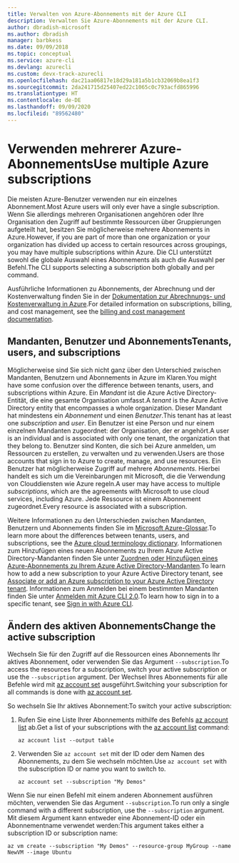 ```yaml
---
title: Verwalten von Azure-Abonnements mit der Azure CLI
description: Verwalten Sie Azure-Abonnements mit der Azure CLI.
author: dbradish-microsoft
ms.author: dbradish
manager: barbkess
ms.date: 09/09/2018
ms.topic: conceptual
ms.service: azure-cli
ms.devlang: azurecli
ms.custom: devx-track-azurecli
ms.openlocfilehash: dac21aa06817e18d29a181a5b1cb32069b8ea1f3
ms.sourcegitcommit: 2da241715d25407ed22c1065c0c793acfd865996
ms.translationtype: HT
ms.contentlocale: de-DE
ms.lasthandoff: 09/09/2020
ms.locfileid: "89562480"
---
```

# <a name="use-multiple-azure-subscriptions"></a><span data-ttu-id="a2e8e-103">Verwenden mehrerer Azure-Abonnements</span><span class="sxs-lookup"><span data-stu-id="a2e8e-103">Use multiple Azure subscriptions</span></span>

<span data-ttu-id="a2e8e-104">Die meisten Azure-Benutzer verwenden nur ein einzelnes Abonnement.</span><span class="sxs-lookup"><span data-stu-id="a2e8e-104">Most Azure users will only ever have a single subscription.</span></span> <span data-ttu-id="a2e8e-105">Wenn Sie allerdings mehreren Organisationen angehören oder Ihre Organisation den Zugriff auf bestimmte Ressourcen über Gruppierungen aufgeteilt hat, besitzen Sie möglicherweise mehrere Abonnements in Azure.</span><span class="sxs-lookup"><span data-stu-id="a2e8e-105">However, if you are part of more than one organization or your organization has divided up access to certain resources across groupings, you may have multiple subscriptions within Azure.</span></span> <span data-ttu-id="a2e8e-106">Die CLI unterstützt sowohl die globale Auswahl eines Abonnements als auch die Auswahl per Befehl.</span><span class="sxs-lookup"><span data-stu-id="a2e8e-106">The CLI supports selecting a subscription both globally and per command.</span></span>

<span data-ttu-id="a2e8e-107">Ausführliche Informationen zu Abonnements, der Abrechnung und der Kostenverwaltung finden Sie in der [Dokumentation zur Abrechnungs- und Kostenverwaltung in Azure](/azure/billing/).</span><span class="sxs-lookup"><span data-stu-id="a2e8e-107">For detailed information on subscriptions, billing, and cost management, see the [billing and cost management documentation](/azure/billing/).</span></span>

## <a name="tenants-users-and-subscriptions"></a><span data-ttu-id="a2e8e-108">Mandanten, Benutzer und Abonnements</span><span class="sxs-lookup"><span data-stu-id="a2e8e-108">Tenants, users, and subscriptions</span></span>

<span data-ttu-id="a2e8e-109">Möglicherweise sind Sie sich nicht ganz über den Unterschied zwischen Mandanten, Benutzern und Abonnements in Azure im Klaren.</span><span class="sxs-lookup"><span data-stu-id="a2e8e-109">You might have some confusion over the difference between tenants, users, and subscriptions within Azure.</span></span> <span data-ttu-id="a2e8e-110">Ein _Mandant_ ist die Azure Active Directory-Entität, die eine gesamte Organisation umfasst.</span><span class="sxs-lookup"><span data-stu-id="a2e8e-110">A _tenant_ is the Azure Active Directory entity that encompasses a whole organization.</span></span> <span data-ttu-id="a2e8e-111">Dieser Mandant hat mindestens ein _Abonnement_ und einen _Benutzer_.</span><span class="sxs-lookup"><span data-stu-id="a2e8e-111">This tenant has at least one _subscription_ and _user_.</span></span> <span data-ttu-id="a2e8e-112">Ein Benutzer ist eine Person und nur einem einzelnen Mandanten zugeordnet: der Organisation, der er angehört.</span><span class="sxs-lookup"><span data-stu-id="a2e8e-112">A user is an individual and is associated with only one tenant, the organization that they belong to.</span></span> <span data-ttu-id="a2e8e-113">Benutzer sind Konten, die sich bei Azure anmelden, um Ressourcen zu erstellen, zu verwalten und zu verwenden.</span><span class="sxs-lookup"><span data-stu-id="a2e8e-113">Users are those accounts that sign in to Azure to create, manage, and use resources.</span></span>
<span data-ttu-id="a2e8e-114">Ein Benutzer hat möglicherweise Zugriff auf mehrere _Abonnements_. Hierbei handelt es sich um die Vereinbarungen mit Microsoft, die die Verwendung von Clouddiensten wie Azure regeln.</span><span class="sxs-lookup"><span data-stu-id="a2e8e-114">A user may have access to multiple _subscriptions_, which are the agreements with Microsoft to use cloud services, including Azure.</span></span> <span data-ttu-id="a2e8e-115">Jede Ressource ist einem Abonnement zugeordnet.</span><span class="sxs-lookup"><span data-stu-id="a2e8e-115">Every resource is associated with a subscription.</span></span>

<span data-ttu-id="a2e8e-116">Weitere Informationen zu den Unterschieden zwischen Mandanten, Benutzern und Abonnements finden Sie im [Microsoft Azure-Glossar](/azure/azure-glossary-cloud-terminology).</span><span class="sxs-lookup"><span data-stu-id="a2e8e-116">To learn more about the differences between tenants, users, and subscriptions, see the [Azure cloud terminology dictionary](/azure/azure-glossary-cloud-terminology).</span></span>  <span data-ttu-id="a2e8e-117">Informationen zum Hinzufügen eines neuen Abonnements zu Ihrem Azure Active Directory-Mandanten finden Sie unter [Zuordnen oder Hinzufügen eines Azure-Abonnements zu Ihrem Azure Active Directory-Mandanten](/azure/active-directory/active-directory-how-subscriptions-associated-directory).</span><span class="sxs-lookup"><span data-stu-id="a2e8e-117">To learn how to add a new subscription to your Azure Active Directory tenant, see [Associate or add an Azure subscription to your Azure Active Directory tenant](/azure/active-directory/active-directory-how-subscriptions-associated-directory).</span></span>
<span data-ttu-id="a2e8e-118">Informationen zum Anmelden bei einem bestimmten Mandanten finden Sie unter [Anmelden mit Azure CLI 2.0](/cli/azure/authenticate-azure-cli).</span><span class="sxs-lookup"><span data-stu-id="a2e8e-118">To learn how to sign in to a specific tenant, see [Sign in with Azure CLI](/cli/azure/authenticate-azure-cli).</span></span>

## <a name="change-the-active-subscription"></a><span data-ttu-id="a2e8e-119">Ändern des aktiven Abonnements</span><span class="sxs-lookup"><span data-stu-id="a2e8e-119">Change the active subscription</span></span>

<span data-ttu-id="a2e8e-120">Wechseln Sie für den Zugriff auf die Ressourcen eines Abonnements Ihr aktives Abonnement, oder verwenden Sie das Argument `--subscription`.</span><span class="sxs-lookup"><span data-stu-id="a2e8e-120">To access the resources for a subscription, switch your active subscription or use the `--subscription` argument.</span></span> <span data-ttu-id="a2e8e-121">Der Wechsel Ihres Abonnements für alle Befehle wird mit [az account set](/cli/azure/account#az-account-set) ausgeführt.</span><span class="sxs-lookup"><span data-stu-id="a2e8e-121">Switching your subscription for all commands is done with [az account set](/cli/azure/account#az-account-set).</span></span>

<span data-ttu-id="a2e8e-122">So wechseln Sie Ihr aktives Abonnement:</span><span class="sxs-lookup"><span data-stu-id="a2e8e-122">To switch your active subscription:</span></span>

1. <span data-ttu-id="a2e8e-123">Rufen Sie eine Liste Ihrer Abonnements mithilfe des Befehls [az account list](/cli/azure/account#az-account-list) ab.</span><span class="sxs-lookup"><span data-stu-id="a2e8e-123">Get a list of your subscriptions with the [az account list](/cli/azure/account#az-account-list) command:</span></span>

    ```azurecli-interactive
    az account list --output table
    ```
2. <span data-ttu-id="a2e8e-124">Verwenden Sie `az account set` mit der ID oder dem Namen des Abonnements, zu dem Sie wechseln möchten.</span><span class="sxs-lookup"><span data-stu-id="a2e8e-124">Use `az account set` with the subscription ID or name you want to switch to.</span></span>

    ```azurecli-interactive
    az account set --subscription "My Demos"
    ```

<span data-ttu-id="a2e8e-125">Wenn Sie nur einen Befehl mit einem anderen Abonnement ausführen möchten, verwenden Sie das Argument `--subscription`.</span><span class="sxs-lookup"><span data-stu-id="a2e8e-125">To run only a single command with a different subscription, use the `--subscription` argument.</span></span> <span data-ttu-id="a2e8e-126">Mit diesem Argument kann entweder eine Abonnement-ID oder ein Abonnementname verwendet werden:</span><span class="sxs-lookup"><span data-stu-id="a2e8e-126">This argument takes either a subscription ID or subscription name:</span></span>

```azurecli-interactive
az vm create --subscription "My Demos" --resource-group MyGroup --name NewVM --image Ubuntu
```
